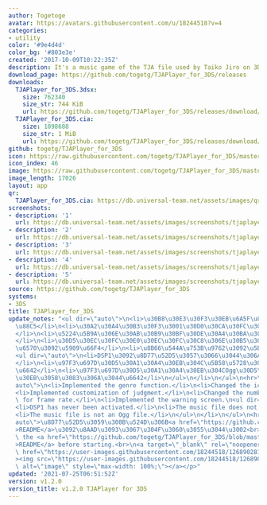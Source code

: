 ```yaml
---
author: Togetoge
avatar: https://avatars.githubusercontent.com/u/18244518?v=4
categories:
- utility
color: '#9e4d4d'
color_bg: '#803e3e'
created: '2017-10-09T10:22:35Z'
description: It's a music game of the TJA file used by Taiko Jiro on 3DS.
download_page: https://github.com/togetg/TJAPlayer_for_3DS/releases
downloads:
  TJAPlayer_for_3DS.3dsx:
    size: 762340
    size_str: 744 KiB
    url: https://github.com/togetg/TJAPlayer_for_3DS/releases/download/v1.2.0/TJAPlayer_for_3DS.3dsx
  TJAPlayer_for_3DS.cia:
    size: 1098688
    size_str: 1 MiB
    url: https://github.com/togetg/TJAPlayer_for_3DS/releases/download/v1.2.0/TJAPlayer_for_3DS.cia
github: togetg/TJAPlayer_for_3DS
icon: https://raw.githubusercontent.com/togetg/TJAPlayer_for_3DS/master/resource/icon.png
icon_index: 46
image: https://raw.githubusercontent.com/togetg/TJAPlayer_for_3DS/master/resource/banner.png
image_length: 17026
layout: app
qr:
  TJAPlayer_for_3DS.cia: https://db.universal-team.net/assets/images/qr/tjaplayer_for_3ds-cia.png
screenshots:
- description: '1'
  url: https://db.universal-team.net/assets/images/screenshots/tjaplayer_for_3ds/1.png
- description: '2'
  url: https://db.universal-team.net/assets/images/screenshots/tjaplayer_for_3ds/2.png
- description: '3'
  url: https://db.universal-team.net/assets/images/screenshots/tjaplayer_for_3ds/3.png
- description: '4'
  url: https://db.universal-team.net/assets/images/screenshots/tjaplayer_for_3ds/4.png
- description: '5'
  url: https://db.universal-team.net/assets/images/screenshots/tjaplayer_for_3ds/5.png
source: https://github.com/togetg/TJAPlayer_for_3DS
systems:
- 3DS
title: TJAPlayer_for_3DS
update_notes: "<ul dir=\"auto\">\n<li>\u30B8\u30E3\u30F3\u30EB\u6A5F\u80FD\u3092\u5B9F\
  \u88C5</li>\n<li>\u30A2\u30A4\u30B3\u30F3\u3001\u30D0\u30CA\u30FC\u3092\u5909\u66F4\
  </li>\n<li>\u5224\u5B9A\u306E\u30AB\u30B9\u30BF\u30DE\u30A4\u30BA\u3092\u5B9F\u88C5\
  </li>\n<li>\u30D5\u30EC\u30FC\u30E0\u30EC\u30FC\u30C8\u306E\u30B5\u30F3\u30D7\u30EB\
  \u6570\u3092\u5909\u66F4</li>\n<li>\u8B66\u544A\u753B\u9762\u3092\u5B9F\u88C5\n\
  <ul dir=\"auto\">\n<li>DSP1\u3092\u8D77\u52D5\u3057\u3066\u3044\u306A\u3044\u6642\
  </li>\n<li>\u97F3\u697D\u30D5\u30A1\u30A4\u30EB\u304C\u5B58\u5728\u3057\u306A\u3044\
  \u6642</li>\n<li>\u97F3\u697D\u30D5\u30A1\u30A4\u30EB\u304COgg\u30D5\u30A1\u30A4\
  \u30EB\u3058\u3083\u306A\u3044\u6642</li>\n</ul>\n</li>\n</ul>\n<hr>\n<ul dir=\"\
  auto\">\n<li>Implemented the genre function.</li>\n<li>Changed the icon and banner.</li>\n\
  <li>Implemented customization of judgment.</li>\n<li>Changed the number of samples\
  \ for frame rate.</li>\n<li>Implemented the warning screen.\n<ul dir=\"auto\">\n\
  <li>DSP1 has never been activated.</li>\n<li>The music file does not exist.</li>\n\
  <li>The music file is not an Ogg file.</li>\n</ul>\n</li>\n</ul>\n<hr>\n<p dir=\"\
  auto\">\u8D77\u52D5\u3059\u308B\u524D\u306B<a href=\"https://github.com/togetg/TJAPlayer_for_3DS/blob/master/README.md\"\
  >README</a>\u3092\u8AAD\u3093\u3067\u304F\u3060\u3055\u3044\u3002<br>\nPlease read\
  \ the <a href=\"https://github.com/togetg/TJAPlayer_for_3DS/blob/master/README_en.md\"\
  >README</a> before starting.<br>\n<a target=\"_blank\" rel=\"noopener noreferrer\"\
  \ href=\"https://user-images.githubusercontent.com/18244518/126890281-dd597f67-821a-4cd3-a6d0-e37c725418fe.png\"\
  ><img src=\"https://user-images.githubusercontent.com/18244518/126890281-dd597f67-821a-4cd3-a6d0-e37c725418fe.png\"\
  \ alt=\"image\" style=\"max-width: 100%;\"></a></p>"
updated: '2021-07-25T06:51:52Z'
version: v1.2.0
version_title: v1.2.0 TJAPlayer for 3DS
---
```

